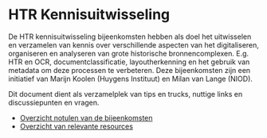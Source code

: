 # HTR Kennisuitwisseling

De HTR kennisuitwisseling bijeenkomsten hebben als doel het uitwisselen en verzamelen van kennis over verschillende aspecten van het digitaliseren, organiseren en analyseren van grote historische bronnencomplexen. E.g. HTR en OCR, documentclassificatie, layoutherkenning en het gebruik van metadata om deze processen te verbeteren. Deze bijeenkomsten zijn een initiatief van Marijn Koolen (Huygens Instituut) en Milan van Lange (NIOD).

Dit document dient als verzamelplek van tips en trucks, nuttige links en discussiepunten en vragen.

- [Overzicht notulen van de bijeenkomsten](./meeting_notes/)
- [Overzicht van relevante resources](./resources/)

